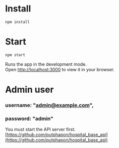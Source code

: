 # Install
```console
npm install
```

# Start
```console
npm start
```

Runs the app in the development mode.\
Open [http://localhost:3000](http://localhost:3000) to view it in your browser.

# Admin user

### username: "admin@example.com",
### password: "admin"


You must start the API server first.
[https://github.com/putphapon/hospital_base_api](https://github.com/putphapon/hospital_base_api)
